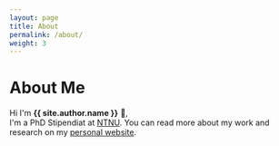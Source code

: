 ```yaml
---
layout: page
title: About
permalink: /about/
weight: 3
---
```


# **About Me**

Hi I'm **{{ site.author.name }}** :wave:,<br>
I'm a PhD Stipendiat at [NTNU](https://www.ntnu.edu/). You can read more about my work and research on my [personal website](https://folk.ntnu.no/susanany/).
